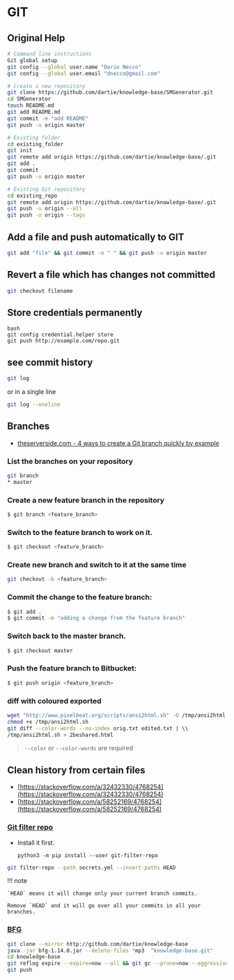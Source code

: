 # GIT


## Original Help 
```bash
# Command line instructions
Git global setup
git config --global user.name "Dario Necco"
git config --global user.email "dnecco@gmail.com"

# Create a new repository
git clone https://github.com/dartie/knowledge-base/SMGenerator.git
cd SMGenerator
touch README.md
git add README.md
git commit -m "add README"
git push -u origin master

# Existing folder
cd existing_folder
git init
git remote add origin https://github.com/dartie/knowledge-base/.git
git add .
git commit
git push -u origin master

# Existing Git repository
cd existing_repo
git remote add origin https://github.com/dartie/knowledge-base/.git
git push -u origin --all
git push -u origin --tags
```


## Add a file and push automatically to GIT
```bash
git add "file" && git commit -m " " && git push -u origin master
```


## Revert a file which has changes not committed
```bash
git checkout filename
```

## Store credentials permanently 
```
bash
git config credential.helper store
git push http://example.com/repo.git
```

## see commit history
```bash
git log 
```
or in a single line

```bash
git log --oneline
```

## Branches

* [theserverside.com - 4 ways to create a Git branch quickly by example](https://www.theserverside.com/blog/Coffee-Talk-Java-News-Stories-and-Opinions/Git-Branch-Create-Example-Command-Checkout-Commit-Tag)

### List the branches on your repository

```bash
git branch 
* master
```
    
### Create a new feature branch in the repository
```bash
$ git branch <feature_branch>    
```
    
### Switch to the feature branch to work on it.
```bash
$ git checkout <feature_branch>    
```

### Create new branch and switch to it at the same time

```bash
git checkout -b <feature_branch>
```
    
### Commit the change to the feature branch:
```bash
$ git add . 
$ git commit -m "adding a change from the feature branch"
```

### Switch back to the master branch.
```bash
$ git checkout master
```
    
### Push the feature branch to Bitbucket:
```bash
$ git push origin <feature_branch>
```


### diff with coloured exported
```bash
wget "http://www.pixelbeat.org/scripts/ansi2html.sh" -O /tmp/ansi2html.sh
chmod +x /tmp/ansi2html.sh
git diff --color-words --no-index orig.txt edited.txt | \\
/tmp/ansi2html.sh > 2beshared.html
```
> `--color` or `--color-words` are required


## Clean history from certain files
* [https://stackoverflow.com/a/32432330/4768254](https://stackoverflow.com/a/32432330/4768254)
* [https://stackoverflow.com/a/58252169/4768254](https://stackoverflow.com/a/58252169/4768254)

### [Git filter repo](https://github.com/newren/git-filter-repo)

* Install it first. 
    ```
    python3 -m pip install --user git-filter-repo
    ```

```bash
git filter-repo --path secrets.yml --invert-paths HEAD
```

!!! note

    `HEAD` means it will change only your current branch commits.
    
    Remove `HEAD` and it will go over all your commits in all your branches.


### [BFG](https://rtyley.github.io/bfg-repo-cleaner/)

```bash
git clone --mirror http://github.com/dartie/knowledge-base
java -jar bfg-1.14.0.jar --delete-files *mp3  "knowledge-base.git"
cd knowledge-base
git reflog expire --expire=now --all && git gc --prune=now --aggressive
git push
```